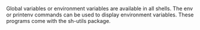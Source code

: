 Global variables or environment variables are available in all shells. The env or printenv commands can be used to display environment variables. These programs come with the sh-utils package.
